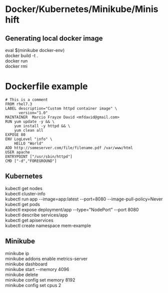 # Docker/Kubernetes/Minikube/Minishift

## Generating local docker image
eval $(minikube docker-env)  
docker build -t <app> .  
docker run <app>  
docker rmi <image>
  
# Dockerfile example
```
# This is a comment
FROM rhel7.3
LABEL description="Custom httpd container image" \
      version="1.0"
MAINTAINER  Marcio Frayze David <mfdavid@gmail.com>
RUN yum update -y && \
    yum install -y httpd && \
    yum clean all
EXPOSE 80
ENV LogLevel "info" \
    HELLO "World"
ADD http://someserver.com/file/filename.pdf /var/www/html
USER apache
ENTRYPOINT ["/usr/sbin/httpd"]
CMD ["-d","FOREGROUND"]
```
  
## Kubernetes
kubectl get nodes  
kubectl cluster-info  
kubectl run app --image=app:latest --port=8080 --image-pull-policy=Never  
kubectl get pods  
kubectl expose deployment/app --type="NodePort" --port 8080  
kubectl describe services/app  
kubectl get apiservices  
kubectl create namespace mem-example  

## Minikube
minikube ip  
minikube addons enable metrics-server  
minikube dashboard  
minikube start --memory 4096  
minikube delete  
minikube config set memory 8192  
minikube config set cpus 2  
